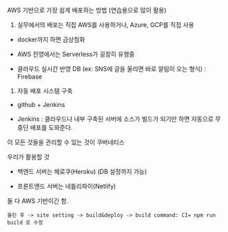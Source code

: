 AWS 기반으로 가장 쉽게 배포하는 방법 (연습용으로 많이 활용)

1. 실무에서의 배포는 직접 AWS를 사용하거나, Azure, GCP를 직접 사용
   
+ docker까지 하면 금상첨화
  
+ AWS 진영에서는 Serverless가 굉장히 유행중
  
+ 클라우드 실시간 반영 DB (ex: SNS에 글을 올리면 바로 알림이 오는 형식) : Firebase

1. 자동 배포 시스템 구축
   
+ github + Jenkins
  
+ Jenkins : 클라우드나 내부 구축된 서버에 소스가 빌드가 되기만 하면 자동으로 무중단 배포를 도와준다.

이 모든 것들을 관리할 수 있는 것이 쿠버네티스


우리가 활용할 것

- 백엔드 서버는 헤로쿠(Heroku) (DB 설정까지 가능)
  
- 프론트엔드 서버는 네틀리파이(Netlify)
  
둘 다 AWS 기반이긴 함.

`올린 후 -> site setting -> build&deploy -> build command: CI= npm run build 로 수정`
